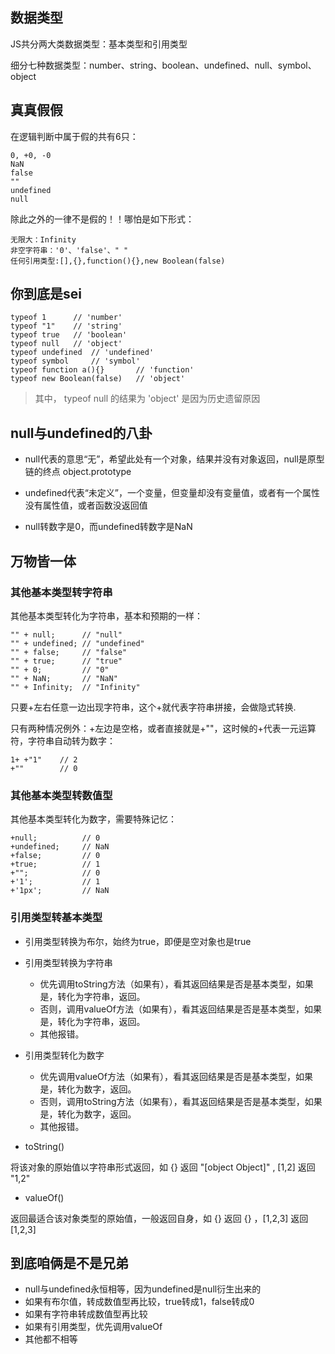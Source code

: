 

## 数据类型

JS共分两大类数据类型：基本类型和引用类型

细分七种数据类型：number、string、boolean、undefined、null、symbol、object

## 真真假假

在逻辑判断中属于假的共有6只：

```
0, +0, -0
NaN
false
""
undefined
null
```

除此之外的一律不是假的！！哪怕是如下形式：

```
无限大：Infinity
非空字符串：'0'、'false'、" "
任何引用类型:[],{},function(){},new Boolean(false)
```

## 你到底是sei

```
typeof 1      // 'number'
typeof "1"    // 'string'
typeof true   // 'boolean'
typeof null   // 'object'
typeof undefined  // 'undefined'
typeof symbol     // 'symbol'
typeof function a(){}       // 'function'
typeof new Boolean(false)   // 'object'
```

> 其中， typeof null 的结果为 'object' 是因为历史遗留原因

## null与undefined的八卦

* null代表的意思“无”，希望此处有一个对象，结果并没有对象返回，null是原型链的终点 object.prototype

* undefined代表“未定义”，一个变量，但变量却没有变量值，或者有一个属性没有属性值，或者函数没返回值

* null转数字是0，而undefined转数字是NaN

## 万物皆一体

### 其他基本类型转字符串

其他基本类型转化为字符串，基本和预期的一样：

```
"" + null;      // "null"
"" + undefined; // "undefined"
"" + false;     // "false"
"" + true;      // "true"
"" + 0;         // "0"
"" + NaN;       // "NaN"
"" + Infinity;  // "Infinity"
```

只要+左右任意一边出现字符串，这个+就代表字符串拼接，会做隐式转换.

只有两种情况例外：+左边是空格，或者直接就是+""，这时候的+代表一元运算符，字符串自动转为数字：

```
1+ +"1"    // 2
+""        // 0
```

### 其他基本类型转数值型

其他基本类型转化为数字，需要特殊记忆：

```
+null;          // 0
+undefined;     // NaN
+false;         // 0
+true;          // 1
+"";            // 0
+'1';           // 1
+'1px';         // NaN
```

### 引用类型转基本类型

* 引用类型转换为布尔，始终为true，即便是空对象也是true

* 引用类型转换为字符串

  * 优先调用toString方法（如果有），看其返回结果是否是基本类型，如果是，转化为字符串，返回。
  * 否则，调用valueOf方法（如果有），看其返回结果是否是基本类型，如果是，转化为字符串，返回。
  * 其他报错。

* 引用类型转化为数字

  * 优先调用valueOf方法（如果有），看其返回结果是否是基本类型，如果是，转化为数字，返回。
  * 否则，调用toString方法（如果有），看其返回结果是否是基本类型，如果是，转化为数字，返回。
  * 其他报错。

* toString\(\)

将该对象的原始值以字符串形式返回，如 {} 返回 "\[object Object\]" , \[1,2\] 返回 "1,2"

* valueOf\(\)

返回最适合该对象类型的原始值，一般返回自身，如 {} 返回 {} ，\[1,2,3\] 返回 \[1,2,3\]

## 到底咱俩是不是兄弟

* null与undefined永恒相等，因为undefined是null衍生出来的
* 如果有布尔值，转成数值型再比较，true转成1，false转成0
* 如果有字符串转成数值型再比较
* 如果有引用类型，优先调用valueOf
* 其他都不相等



